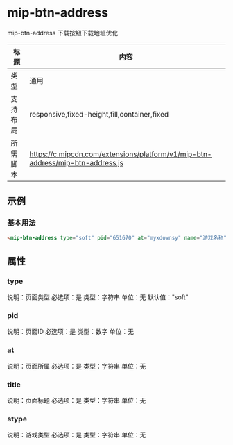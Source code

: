 # mip-btn-address

mip-btn-address 下载按钮下载地址优化

标题|内容
----|----
类型|通用
支持布局|responsive,fixed-height,fill,container,fixed
所需脚本|https://c.mipcdn.com/extensions/platform/v1/mip-btn-address/mip-btn-address.js

## 示例

### 基本用法
```html
<mip-btn-address type="soft" pid="651670" at="myxdownsy" name="游戏名称" id="downlinkaddress" stype="影音播放">点击下载</mip-btn-address>
```

## 属性

### type

说明：页面类型
必选项：是
类型：字符串
单位：无
默认值："soft"

### pid

说明：页面ID
必选项：是
类型：数字
单位：无

### at

说明：页面所属
必选项：是
类型：字符串
单位：无

### title

说明：页面标题
必选项：是
类型：字符串
单位：无

### stype

说明：游戏类型
必选项：是
类型：字符串
单位：无